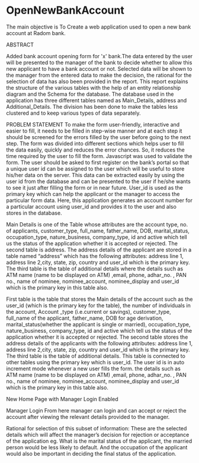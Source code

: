 # OpenNewBankAccount
The main objective is To Create a web application used to open a new bank account at Radom bank. 

ABSTRACT

Added  bank account opening form  for 'x' bank.The data entered by the user will be presented to the manager of the bank to decide whether to allow this new applicant to have a bank account or not. Selected data will be shown to the manager from the entered data to make the decision, the rational for the selection of data has also been provided in the report. This report explains the structure of the various tables with the help of an entity relationship diagram and the Schema for the database. The database used in the application has three different tables named as Main_Details, address and Additional_Details. The division has been done to make the tables less clustered and to keep various types of data separately.

PROBLEM STATEMENT 
To make the form user-friendly, interactive and easier to fill, it needs to be filled in step-wise manner and at each step it should be screened for the errors filled by the user before going to the next step. The form was divided into different sections which helps user to fill the data easily, quickly and reduces the error chances. So, it reduces the time required by the user to fill the form. Javascript was used to validate the form.
The user should be asked to first register on the bank’s portal so that a unique user id can be assigned to the user which will be useful to store his/her data on the server. This data can be extracted easily by using the user id from the database and can be presented to the user if he/she wants to see it just after filling the form or in near future. User_id is used as the primary key which can help the applicant or the manager to access the particular form data. Here, this application generates an account number for a particular account using user_id and provides it to the user and also stores in the database.


Main Details is one of the Table whose attributes are the account type, no. of applicants, customer_type, full_name, father_name, DOB, marital_status, occupation_type, nature_business, company_type, id and active which tell us the status of the application whether it is accepted or rejected. 
The second table is address. The address details of the applicant are stored in a table named “address” which has the following attributes: address line 1, address line 2,city, state, zip, country and user_id which is the primary key. 
The third table is the table of additional details where the details such as ATM name (name to be displayed on ATM) ,email, phone, adhar_no. , PAN no., name of nominee, nominee_account, nominee_display and user_id which is the primary key in this table also.    


First table is the table that stores the Main details of the account such as the user_id (which is the primary key for the table), the number of individuals in the account, Account _type (i.e.current or savings), customer_type, full_name of the applicant, father_name, DOB for age derivation, marital_status(whether the applicant is single or married), occupation_type, nature_business, company_type, id and active which tell us the status of the application whether it is accepted or rejected. 
The second table stores the address details of the applicants with the following attributes: address line 1, address line 2,city, state, zip, country and user_id which is the primary key. 
The third table is the table of additional details. This table is connected to other tables using the primary key which is user_id. The user id is in auto increment mode whenever a new user fills the form. the details such as ATM name (name to be displayed on ATM) ,email, phone, adhar_no. , PAN no., name of nominee, nominee_account, nominee_display and user_id which is the primary key in this table also.    


New Home Page with Manager Login Enabled  

Manager Login 
From here manager can login and can accept or reject the  account after viewing the relevant details provided to the manager.

Rational for selection of this subset of information: 
These are the selected details which will affect the manager’s decision for rejection or acceptance of the application eg. What is the marital status of the applicant, the married person would be less likely to default.  And the occupation of the applicant would also be important in deciding the final status of the application. 
